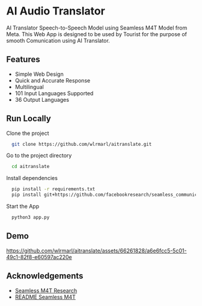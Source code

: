 
# AI Audio Translator

AI Translator Speech-to-Speech Model using Seamless M4T Model from Meta.
This Web App is designed to be used by Tourist for the purpose of smooth Comunication using AI Translator.


## Features

- Simple Web Design
- Quick and Accurate Response
- Multilingual
- 101 Input Languages Supported 
- 36 Output Languages


## Run Locally

Clone the project

```bash
  git clone https://github.com/wlrmarl/aitranslate.git
```

Go to the project directory

```bash
  cd aitranslate
```

Install dependencies

```bash
  pip install -r requirements.txt
  pip install git+https://github.com/facebookresearch/seamless_communication.git
```

Start the App

```bash
  python3 app.py
```


## Demo
https://github.com/wlrmarl/aitranslate/assets/66261828/a6e6fcc5-5c01-49c1-82f8-e60597ac220e




## Acknowledgements 

 - [Seamless M4T Research](https://scontent.fbom3-1.fna.fbcdn.net/v/t39.2365-6/369747868_602316515432698_2401716319310287708_n.pdf?_nc_cat=106&ccb=1-7&_nc_sid=3c67a6&_nc_ohc=8UYKnnruYpoAX-tmhU4&_nc_ht=scontent.fbom3-1.fna&oh=00_AfB8reM5RaB8dEg_yDuGqmBUWHhm7eQSGCsPOaLiT_P7gg&oe=65B44979)
 - [README Seamless M4T](https://github.com/facebookresearch/seamless_communication/blob/main/docs/m4t/README.md)


